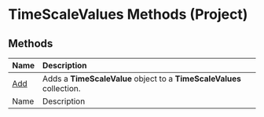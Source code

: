 
# TimeScaleValues Methods (Project)

## Methods



|**Name**|**Description**|
|:-----|:-----|
| [Add](083ef154-31ce-55ec-793a-0627c1eff211.md)|Adds a  **TimeScaleValue** object to a **TimeScaleValues** collection.|
|Name|Description|
